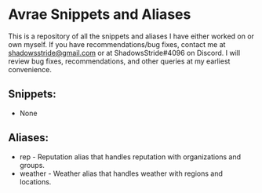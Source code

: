 # Avrae Snippets and Aliases

This is a repository of all the snippets and aliases I have either worked on or own myself. If you have recommendations/bug fixes, contact me at shadowsstride@gmail.com or at ShadowsStride#4096 on Discord. I will review bug fixes, recommendations, and other queries at my earliest convenience.

## Snippets:
- None

## Aliases:
- rep - Reputation alias that handles reputation with organizations and groups.
- weather - Weather alias that handles weather with regions and locations.